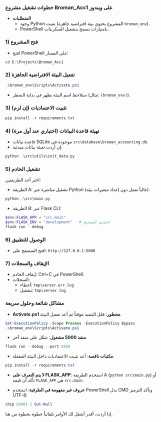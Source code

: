 ### خطوات تشغيل مشروع Broman_Acc1 على ويندوز

- **المتطلبات**
  - وجود Python مثبت (المشروع يحتوي بيئة افتراضية جاهزة `broman_env`).
  - PowerShell بامتيازات تسمح بتشغيل السكربتات.

### 1) فتح المشروع
- افتح PowerShell على المسار:
```powershell
cd E:\Projects\Broman_Acc1
```

### 2) تفعيل البيئة الافتراضية الجاهزة
```powershell
.\broman_env\Scripts\Activate.ps1
```
- ستلاحظ اسم البيئة يظهر في بداية السطر (مثال: `(broman_env)`).

### 3) تثبيت الاعتماديات (إن لزم)
```powershell
pip install -r requirements.txt
```

### 4) تهيئة قاعدة البيانات (اختياري عند أول مرة)
- قاعدة بيانات SQLite موجودة في `src\database\broman_accounting.db`.  
- إن أردت تعبئة بيانات مبدئية:
```powershell
python .\src\utils\init_data.py
```

### 5) تشغيل الخادم
اختر أحد الطريقتين:

- الطريقة A: تشغيل مباشرة عبر Python (غالباً تعمل دون إعداد متغيرات بيئة):
```powershell
python .\src\main.py
```

- الطريقة B: عبر Flask CLI:
```powershell
$env:FLASK_APP = "src.main"
$env:FLASK_ENV = "development"   # اختياري للتصحيح
flask run --debug
```

### 6) الوصول للتطبيق
- افتح المتصفح على:
`http://127.0.0.1:5000`

### 7) الإيقاف والسجلات
- إيقاف الخادم: Ctrl+C في PowerShell.
- السجلات:
  - أخطاء: `tmp\server.err.log`
  - تشغيل: `tmp\server.log`

### مشاكل شائعة وحلول سريعة
- **Activate.ps1 محظور**: فعّل التنفيذ مؤقتاً ثم أعد تفعيل البيئة.
```powershell
Set-ExecutionPolicy -Scope Process -ExecutionPolicy Bypass
.\broman_env\Scripts\Activate.ps1
```
- **منفذ 5000 مشغول**: شغّل على منفذ آخر.
```powershell
flask run --debug --port 5050
```
- **مكتبات ناقصة**: أعد تثبيت الاعتماديات داخل البيئة المفعلة.
```powershell
pip install -r requirements.txt
```

- **لا يتم التعرف على FLASK_APP**: استخدم الطريقة A (`python src\main.py`) أو تأكد أن قيمة `FLASK_APP` هي `src.main`.

- **حروف غير مفهومة في الطرفية**: استخدم PowerShell بدل CMD وتأكد الترميز UTF-8:
```powershell
chcp 65001 | Out-Null
```

إذا أردت، أقدر أشغل لك الأوامر تلقائياً خطوة بخطوة من هنا.